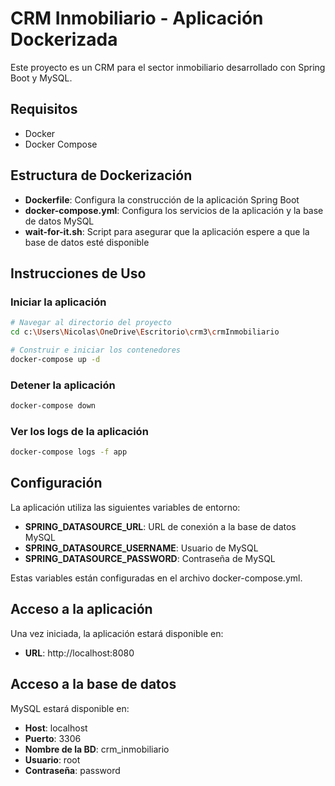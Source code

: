 # CRM Inmobiliario - Aplicación Dockerizada

Este proyecto es un CRM para el sector inmobiliario desarrollado con Spring Boot y MySQL.

## Requisitos

- Docker
- Docker Compose

## Estructura de Dockerización

- **Dockerfile**: Configura la construcción de la aplicación Spring Boot
- **docker-compose.yml**: Configura los servicios de la aplicación y la base de datos MySQL
- **wait-for-it.sh**: Script para asegurar que la aplicación espere a que la base de datos esté disponible

## Instrucciones de Uso

### Iniciar la aplicación

```bash
# Navegar al directorio del proyecto
cd c:\Users\Nicolas\OneDrive\Escritorio\crm3\crmInmobiliario

# Construir e iniciar los contenedores
docker-compose up -d
```

### Detener la aplicación

```bash
docker-compose down
```

### Ver los logs de la aplicación

```bash
docker-compose logs -f app
```

## Configuración

La aplicación utiliza las siguientes variables de entorno:

- **SPRING_DATASOURCE_URL**: URL de conexión a la base de datos MySQL
- **SPRING_DATASOURCE_USERNAME**: Usuario de MySQL
- **SPRING_DATASOURCE_PASSWORD**: Contraseña de MySQL

Estas variables están configuradas en el archivo docker-compose.yml.

## Acceso a la aplicación

Una vez iniciada, la aplicación estará disponible en:

- **URL**: http://localhost:8080

## Acceso a la base de datos

MySQL estará disponible en:

- **Host**: localhost
- **Puerto**: 3306
- **Nombre de la BD**: crm_inmobiliario
- **Usuario**: root
- **Contraseña**: password
